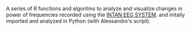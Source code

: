 A series of R functions and algoritms to analyze and visualize changes in power of frequencies recorded using the [INTAN EEG SYSTEM](http://intantech.com/RHD2000_evaluation_system.html). and initally imported and analyzed in Python (with Alessandro's script).

